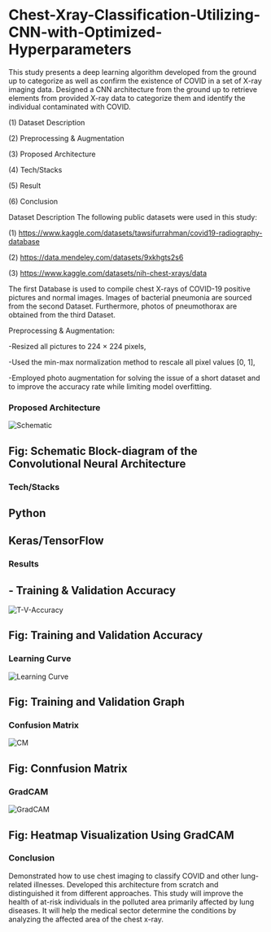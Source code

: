 # Chest-Xray-Classification-Utilizing-CNN-with-Optimized-Hyperparameters
This study presents a deep learning algorithm developed from the ground up to categorize as well as confirm the existence of COVID in a set of X-ray imaging data. Designed a CNN architecture from the ground up to retrieve elements from provided X-ray data to categorize them and identify the individual contaminated with COVID.

(1) Dataset Description

(2) Preprocessing & Augmentation

(3) Proposed Architecture

(4) Tech/Stacks

(5) Result

(6) Conclusion

Dataset Description
The following public datasets were used in this study:

(1) https://www.kaggle.com/datasets/tawsifurrahman/covid19-radiography-database

(2) https://data.mendeley.com/datasets/9xkhgts2s6

(3) https://www.kaggle.com/datasets/nih-chest-xrays/data

The first Database is used to compile chest X-rays of COVID-19 positive pictures and normal images. Images of bacterial pneumonia are sourced from the second Dataset. Furthermore, photos of pneumothorax are obtained from the third Dataset.

Preprocessing & Augmentation:

-Resized all pictures to 224 × 224 pixels,


-Used the min-max normalization method to rescale all pixel values [0, 1],

-Employed photo augmentation for solving the issue of a short dataset and to improve the accuracy rate while limiting model overfitting.

### Proposed Architecture

![Schematic](https://user-images.githubusercontent.com/48941639/216800649-3d1972bf-65d4-44e0-b5d9-1cf68894cd35.png)

## Fig: Schematic Block-diagram of the Convolutional Neural Architecture

### Tech/Stacks
 
 ## Python

 ## Keras/TensorFlow

### Results
## - Training & Validation Accuracy

![T-V-Accuracy](https://user-images.githubusercontent.com/48941639/216800671-10668072-c3b5-4306-bc33-6cce98918d1b.png)

## Fig: Training and Validation Accuracy

### Learning Curve

![Learning Curve](https://user-images.githubusercontent.com/48941639/216800662-38ff01c1-4a06-462b-b24d-c518a68c1416.png)

## Fig: Training and Validation Graph

### Confusion Matrix

![CM](https://user-images.githubusercontent.com/48941639/216800685-6fff0287-380e-4341-a97d-db48235940bc.png)

## Fig: Connfusion Matrix

### GradCAM

![GradCAM](https://user-images.githubusercontent.com/48941639/216800701-1680724c-6839-4e7f-8cd1-9794916f629a.png)

## Fig: Heatmap Visualization Using GradCAM

### Conclusion

Demonstrated how to use chest imaging to classify COVID and other lung-related illnesses. Developed this architecture from scratch and distinguished it from different approaches. This study will improve the health of at-risk individuals in the polluted area primarily affected by lung diseases. It will help the medical sector determine the conditions by analyzing the affected area of the chest x-ray.
